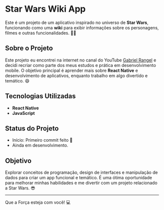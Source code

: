 # Star Wars Wiki App

Este é um projeto de um aplicativo inspirado no universo de **Star Wars**, funcionando como uma **wiki** para exibir informações sobre os personagens, filmes e outras funcionalidades. 🌌✨

## Sobre o Projeto

Este projeto eu encontrei na internet no canal do YouTube [Gabriel Rangel](https://www.youtube.com/@FalaCoders) e decidi recriar como parte dos meus estudos e prática em desenvolvimento mobile. O objetivo principal é aprender mais sobre **React Native** e desenvolvimento de aplicativos, enquanto trabalho em algo divertido e temático. 😄

## Tecnologias Utilizadas

- **React Native**
- **JavaScript**

## Status do Projeto

- Início: Primeiro commit feito 🚀
- Ainda em desenvolvimento. 

## Objetivo

Explorar conceitos de programação, design de interfaces e manipulação de dados para criar um app funcional e temático. É uma ótima oportunidade para melhorar minhas habilidades e me divertir com um projeto relacionado a Star Wars. 😎

---
Que a Força esteja com você! 💻
